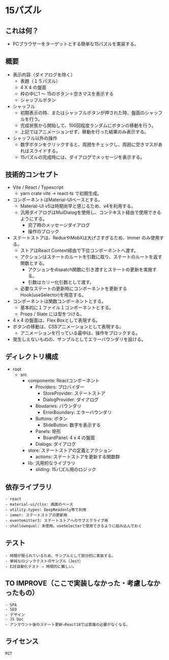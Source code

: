 # 15パズル

## これは何？
- PCブラウザーをターゲットとする簡単な15パズルを実装する。

## 概要
- 表示内容（ダイアログを除く）
    - 表題（１５パズル）
    - 4 X 4 の盤面
    - 枠の中に1 ～ 15のボタン＋空きマスを表示する
    - シャッフルボタン
- シャッフル
    - 初期表示の時、またはシャッフルボタンが押された時、盤面のシャッフルを行う。
    - 完成状態から開始して、100回程度ランダムにボタンの移動を行う。
    - 上記ではアニメーションせず、移動を行った結果のみ表示する。
- シャッフル以外の操作
    - 数字ボタンをクリックすると、周囲をチェックし、周囲に空きマスがあればスライドする。
    - 15パズルの完成時には、ダイアログでメッセージを表示する。

## 技術的コンセプト
- Vite / React / Typescript
    - yarn crate vite -> react-ts で初期生成。
- コンポーネントはMaterial-UIベースとする。
    - Material-UI v5は時期尚早と感じるため、v4を利用する。
    - 汎用ダイアログはMuiDialogを使用し、コンテキスト経由で使用できるようにする。
        - 完了時のメッセージダイアログ
        - 操作のブロック
- ステートストアは、ReduxやMobXは大げさすぎるため、Immer のみ使用する。
    - ストアはReact Context経由で下位コンポーネントへ渡す。
    - アクションはステートのルートを引数に取り、ステートのルートを返す関数とする。
        - アクションをdispatch関数に引き渡すとステートの更新を実施する。
        - 引数はカリー化引数として渡す。
    - 必要なステートの更新時にコンポーネントを更新するHook(useSelector)を用意する。
- コンポーネントは関数コンポーネントとする。
    - 基本的に１ファイル１コンポーネントとする。
    - Props / State には型をつける。
- 4 x 4 の盤面は、Flex Boxとして表現する。
- ボタンの移動は、CSSアニメーションとして表現する。
    - アニメーションを行っている最中は、操作をブロックする。
- 発生しえないものの、サンプルとしてエラーバウンダリを設ける。

## ディレクトリ構成
- root
    - src
        - components: Reactコンポーネント
            - Providers: プロバイダー
                - StoreProvider: ステートストア
                - DialogProvider: ダイアログ
            - Boudaries: バウンダリ
                - ErrorBoundary: エラーバウンダリ
            - Buttons: ボタン
                - SlideButton: 数字を表示する
            - Panels: 矩形
                - BoardPanel: 4 x 4 の盤面
            - Dialogs: ダイアログ
        - store: ステートストアの定義とアクション
            - actions: ステートストアを更新する関数群
        - lib: 汎用的なライブラリ
            - sliding: 15パズル用のロジック

## 依存ライブラリ
    - react
    - material-ui/clsx: 画面のベース
    - utility-types: DeepReadonly等で利用
    - immer: ステートストアの更新用
    - eventemitter3: ステートストアへのサブスクライブ用
    - shallowequal: 未使用。useSelectorで使用できるように組み込んでおく

## テスト
    - 時間が限られているため、サンプルとして部分的に実装する。
    - 単純なロジックテストのサンプル（Jest）
    - E2E自動化テスト ⇒ 時間的に難しい。

## TO IMPROVE（ここで実装しなかった・考慮しなかったもの）
    - SPA
    - SEO
    - デザイン
    - JS Doc
    - アンマウント後のステート更新⇒React18では意識の必要がなくなる。

## ライセンス
    MIT
